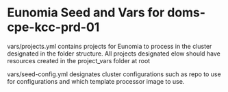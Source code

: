 # Eunomia Seed and Vars for doms-cpe-kcc-prd-01

vars/projects.yml contains projects for Eunomia to process in the cluster designated in the folder structure.  All projects designated elow should have resources created in the project_vars folder at root

vars/seed-config.yml designates cluster configurations such as repo to use for configurations and which template processor image to use.